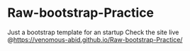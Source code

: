 # Raw-bootstrap-Practice
Just a bootstrap template for an startup
Check the site live @https://venomous-abid.github.io/Raw-bootstrap-Practice/
